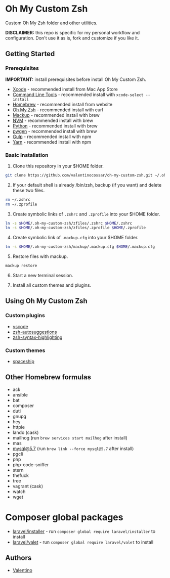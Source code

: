 # Oh My Custom Zsh

Custom Oh My Zsh folder and other utilities.

**DISCLAIMER:** this repo is specific for my personal workflow and configuration. Don't use it as is, fork and customize if you like it.

## Getting Started

### Prerequisites

**IMPORTANT:** install prerequisites before install Oh My Custom Zsh.

- [Xcode](https://developer.apple.com/xcode) - recommended install from Mac App Store
- [Command Line Tools](https://developer.apple.com/xcode/features) - recommended install with `xcode-select --install`
- [Homebrew](https://brew.sh/index_it.html) - recommended install from website
- [Oh My Zsh](https://github.com/robbyrussell/oh-my-zsh) - recommended install with curl
- [Mackup](https://github.com/lra/mackup) - recommended install with brew
- [NVM](https://github.com/creationix/nvm) - recommended install with brew
- [Python](https://www.python.org) - recommended install with brew
- [pwgen](https://sourceforge.net/projects/pwgen) - recommended install with brew
- [Gulp](http://gulpjs.com) - recommended install with npm
- [Yarn](https://yarnpkg.com) - recommended install with npm

### Basic Installation

1. Clone this repository in your \$HOME folder.

```sh
git clone https://github.com/valentinocossar/oh-my-custom-zsh.git ~/.oh-my-custom-zsh
```

2. If your default shell is already /bin/zsh, backup (if you want) and delete these two files.

```sh
rm ~/.zshrc
rm ~/.zprofile
```

3. Create symbolic links of `.zshrc` and `.zprofile` into your \$HOME folder.

```sh
ln -s $HOME/.oh-my-custom-zsh/zfiles/.zshrc $HOME/.zshrc
ln -s $HOME/.oh-my-custom-zsh/zfiles/.zprofile $HOME/.zprofile
```

4. Create symbolic link of `.mackup.cfg` into your \$HOME folder.

```sh
ln -s $HOME/.oh-my-custom-zsh/mackup/.mackup.cfg $HOME/.mackup.cfg
```

5. Restore files with mackup.

```sh
mackup restore
```

6. Start a new terminal session.

7. Install all custom themes and plugins.

## Using Oh My Custom Zsh

### Custom plugins

- [vscode](https://github.com/valentinocossar/vscode)
- [zsh-autosuggestions](https://github.com/zsh-users/zsh-autosuggestions)
- [zsh-syntax-highlighting](https://github.com/zsh-users/zsh-syntax-highlighting)

### Custom themes

- [spaceship](https://github.com/denysdovhan/spaceship-zsh-theme)

## Other Homebrew formulas

- ack
- ansible
- bat
- composer
- duti
- gnupg
- hey
- httpie
- lando (cask)
- mailhog (run `brew services start mailhog` after install)
- mas
- mysql@5.7 (run `brew link --force mysql@5.7` after install)
- pgcli
- php
- php-code-sniffer
- stern
- thefuck
- tree
- vagrant (cask)
- watch
- wget

# Composer global packages

- [laravel/installer](https://laravel.com/docs/8.x/installation) - run `composer global require laravel/installer` to install
- [laravel/valet](https://laravel.com/docs/8.x/valet) - run `composer global require laravel/valet` to install

## Authors

- [Valentino](https://github.com/valentinocossar)
